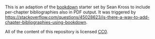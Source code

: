 This is an adaption of the [bookdown](https://bookdown.org/home/about.html) starter set by Sean Kross
to include per-chapter bibliographies also in PDF output. It was triggered by 
https://stackoverflow.com/questions/45028623/is-there-a-way-to-add-chapter-bibliographies-using-bookdown.

All of the content of this repository is licensed 
[CC0](https://creativecommons.org/publicdomain/zero/1.0/).
